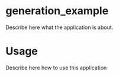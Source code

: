 generation_example
==================

Describe here what the application is about.

Usage
=====

Describe here how to use this application
